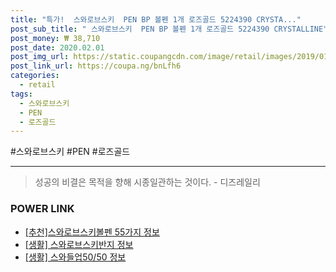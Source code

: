 ```yaml
--- 
title: "특가!  스와로브스키  PEN BP 볼펜 1개 로즈골드 5224390 CRYSTA..." 
post_sub_title: " 스와로브스키  PEN BP 볼펜 1개 로즈골드 5224390 CRYSTALLINE" 
post_money: ₩ 38,710 
post_date: 2020.02.01 
post_img_url: https://static.coupangcdn.com/image/retail/images/2019/01/22/14/7/394f1218-4e92-4991-8b93-b428bb515acc.jpg 
post_link_url: https://coupa.ng/bnLfh6 
categories: 
  - retail 
tags: 
  - 스와로브스키 
  - PEN 
  - 로즈골드 
--- 
```

  #스와로브스키 #PEN #로즈골드 
<hr> 

> 성공의 비결은 목적을 향해 시종일관하는 것이다. - 디즈레일리 


### POWER LINK

* <a href="https://blog.naver.com/fasyy4321/221792077931" target="_blank">[추천]스와로브스키볼펜 55가지 정보</a>
* <a href="https://blog.naver.com/santokki14/221769014799" target="_blank"> [생활] 스와로브스키반지 정보 </a>
* <a href="https://blog.naver.com/santokki14/221773450034" target="_blank"> [생활] 스와들업50/50 정보 </a>
